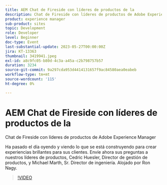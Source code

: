 ```yaml
---
title: AEM Chat de Fireside con líderes de productos de la
description: Chat de Fireside con líderes de productos de Adobe Experience ManagerHa pasado el día oyendo y viendo lo que se está construyendo para crear experiencias brillantes para sus clientes. Envíe ahora sus preguntas a nuestros líderes de productos, Cedric Huesler, Director de gestión de productos, y Michael Marth, Sr. Director de ingeniería. Alojado por Ron Nagy.
product: experience manager
sub-product: sites
topic: Development
role: Developer
level: Beginner
doc-type: Event
last-substantial-update: 2023-05-27T00:00:00Z
jira: KT-13363
thumbnail: 3419941.jpeg
exl-id: a8c9fc05-b80d-4c3a-a45a-c2b798757b57
duration: 3234
source-git-commit: 9a297cda953d4414131657f9ac84580aea0eabeb
workflow-type: tm+mt
source-wordcount: '115'
ht-degree: 0%

---
```


# AEM Chat de Fireside con líderes de productos de la

Chat de Fireside con líderes de productos de Adobe Experience Manager

Ha pasado el día oyendo y viendo lo que se está construyendo para crear experiencias brillantes para sus clientes. Envíe ahora sus preguntas a nuestros líderes de productos, Cedric Huesler, Director de gestión de productos, y Michael Marth, Sr. Director de ingeniería. Alojado por Ron Nagy.

>[!VIDEO](https://video.tv.adobe.com/v/3419941/?learn=on)
